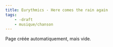 ```yaml
---
title: Eurythmics - Here comes the rain again
tags:
    - -draft
    - musique/chanson
---
```


Page créée automatiquement, mais vide.
